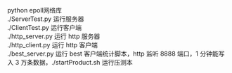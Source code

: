 python epoll网络库  
./ServerTest.py 运行服务器  
./ClientTest.py 运行客户端  
./http_server.py 运行 http 服务器  
./http_client.py 运行 http 客户端  
./best_server.py 运行 best 客户端统计脚本，http 监听 8888 端口，1 分钟能写入 3 万条数据，./startProduct.sh 运行压测本  
